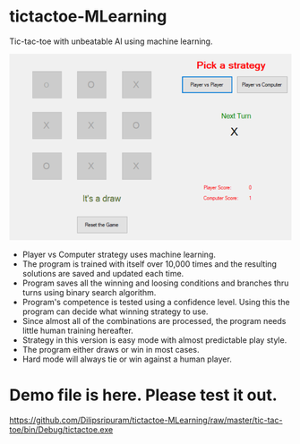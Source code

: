 # tictactoe-MLearning
Tic-tac-toe with unbeatable AI using machine learning. 

![Image of game](https://github.com/Dilipsripuram/tictactoe-MLearning/blob/master/game.PNG)

- Player vs Computer strategy uses machine learning. 
- The program is trained with itself over 10,000 times and the resulting solutions are saved and updated each time.
- Program saves all the winning and loosing conditions and branches thru turns using binary search algorithm.
- Program's competence is tested using a confidence level. Using this the program can decide what winning strategy to use.
- Since almost all of the combinations are processed,  the program needs little human training hereafter. 
- Strategy in this version is easy mode with almost predictable play style.
- The program either draws or win in most cases. 
- Hard mode will always tie or win against a human player. 

# Demo file is here. Please test it out. 
https://github.com/Dilipsripuram/tictactoe-MLearning/raw/master/tic-tac-toe/bin/Debug/tictactoe.exe
